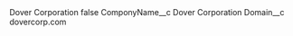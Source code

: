 <?xml version="1.0" encoding="UTF-8"?>
<CustomMetadata xmlns="http://soap.sforce.com/2006/04/metadata" xmlns:xsi="http://www.w3.org/2001/XMLSchema-instance" xmlns:xsd="http://www.w3.org/2001/XMLSchema">
    <label>Dover Corporation</label>
    <protected>false</protected>
    <values>
        <field>ComponyName__c</field>
        <value xsi:type="xsd:string">Dover Corporation</value>
    </values>
    <values>
        <field>Domain__c</field>
        <value xsi:type="xsd:string">dovercorp.com</value>
    </values>
</CustomMetadata>
